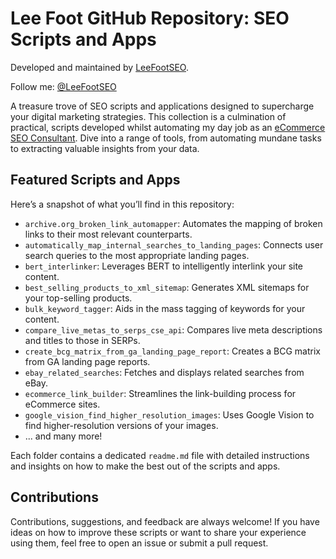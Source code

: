 # Lee Foot GitHub Repository: SEO Scripts and Apps
Developed and maintained by [LeeFootSEO](https://leefoot.co.uk).

Follow me: [@LeeFootSEO](https://twitter.com/LeeFootSEO)

A treasure trove of SEO scripts and applications designed to supercharge your digital marketing strategies. This collection is a culmination of practical, scripts developed whilst automating my day job as an [eCommerce SEO Consultant](https://leefoot.co.uk). Dive into a range of tools, from automating mundane tasks to extracting valuable insights from your data.

## Featured Scripts and Apps
Here’s a snapshot of what you’ll find in this repository:
- `archive.org_broken_link_automapper`: Automates the mapping of broken links to their most relevant counterparts.
- `automatically_map_internal_searches_to_landing_pages`: Connects user search queries to the most appropriate landing pages.
- `bert_interlinker`: Leverages BERT to intelligently interlink your site content.
- `best_selling_products_to_xml_sitemap`: Generates XML sitemaps for your top-selling products.
- `bulk_keyword_tagger`: Aids in the mass tagging of keywords for your content.
- `compare_live_metas_to_serps_cse_api`: Compares live meta descriptions and titles to those in SERPs.
- `create_bcg_matrix_from_ga_landing_page_report`: Creates a BCG matrix from GA landing page reports.
- `ebay_related_searches`: Fetches and displays related searches from eBay.
- `ecommerce_link_builder`: Streamlines the link-building process for eCommerce sites.
- `google_vision_find_higher_resolution_images`: Uses Google Vision to find higher-resolution versions of your images.
- ... and many more!

Each folder contains a dedicated `readme.md` file with detailed instructions and insights on how to make the best out of the scripts and apps.

## Contributions
Contributions, suggestions, and feedback are always welcome! If you have ideas on how to improve these scripts or want to share your experience using them, feel free to open an issue or submit a pull request.
